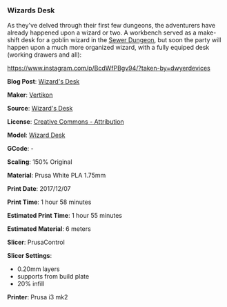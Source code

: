 ### Wizards Desk

As they've delved through their first few dungeons, the adventurers have already
happened upon a wizard or two. A workbench served as a make-shift desk for a goblin
wizard in the [Sewer Dungeon](http://www.dwyerdevices.com/2017/11/01/the-sewer-dungeon/), but soon the party will happen upon a much more organized
wizard, with a fully equiped desk (working drawers and all):

https://www.instagram.com/p/BcdWfPBgv94/?taken-by=dwyerdevices


**Blog Post**: [Wizard's Desk](http://www.dwyerdevices.com/2017/12/26/wizards-desk/)

**Maker**: [Vertikon](https://www.thingiverse.com/Vertikon)

**Source**: [Wizard's Desk](https://www.thingiverse.com/thing:2285377)

**License**: [Creative Commons - Attribution](http://creativecommons.org/licenses/by/3.0/)

**Model**: [Wizard Desk](https://www.thingiverse.com/download:3632977)

**GCode**: -

**Scaling**: 150% Original

**Material**: Prusa White PLA 1.75mm

**Print Date**: 2017/12/07

**Print Time**: 1 hour 58 minutes

**Estimated Print Time**: 1 hour 55 minutes

**Estimated Material**: 6 meters


**Slicer**: PrusaControl

**Slicer Settings**:
 
 - 0.20mm layers
 - supports from build plate
 - 20% infill

**Printer**: Prusa i3 mk2 